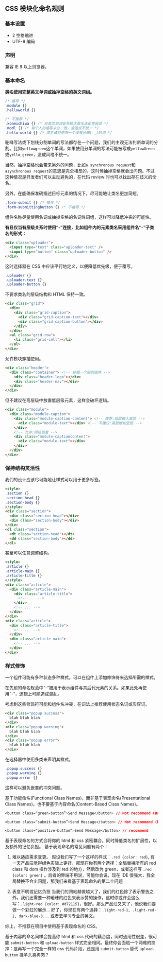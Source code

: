 ## CSS 模块化命名规则

### 基本设置

* 2 空格缩进
* UTF-8 编码

### 声明

兼容 IE 8 以上浏览器。

### 基本命名

**类名使用完整英文单词或抽掉空格的英文词组。**

```CSS
/* 推荐 */
.module {}
.helloworld {}

/* 不推荐 */
.konnichiwa {} /* 非英文单词会导致大家无法正常阅读 */
.modl {} /* 每个人的缩写未必一致，会造成不统一 */
.hello-world {} /* 类名请只使用一个没有分隔[-_]的词 */
```

驼峰写法或下划线分割单词的写法都存在一个问题，我们的主观无法判断单词的分割。比如`yellowgreen`这个单词，如果使用分单词的写法可能被写成`yellowGreen`或`yello_green`，造成风格不统一。

当然，抽掉空格也会带来另外的问题，比如`a synchronous request`和`asynchronous request`的意思是完全相反的，这时候抽掉空格就会出问题。不过这种情况是开发者们可以主动避免的，在代码 review 时也可以找出存在歧义的命名。

另外，在能确保准确描述目标元素的情况下，尽可能地让类名更加简短。

```CSS
.form-submit {} /* 推荐 */
.form-submittingbutton {} /* 不推荐 */
```

组件名称尽量使用名词或抽掉空格的名词性词组，这样可以降低冲突的可能性。

**有且仅当有层级关系时使用“-”连接，比如组件内的元素类名采用组件名“-”子类名的形式：**

```HTML
<div class="uploader">
  <input type="text" class="uploader-text" />
  <input type="button" class="uploader-button" />
</div>
```

这时选择器在 CSS 中应该平行地定义，以便降低优先级，便于覆写。

```CSS
.uploader {}
.uploader-text {}
.uploader-button {}
```

不要求类名的层级结构和 HTML 保持一致。

```HTML
<div class="grid">
  <div>
    <div class="grid-caption">
      <div class="grid-caption-text"></div>
      <div class="grid-caption-button"></div>
    </div>
  </div>
  <ul class="grid-row">
    <li class="grid-cell"></li>
  </ul>
</div>
```

允许模块穿插使用。

```HTML
<div class="header">
  <div class="container"> <!-- 穿插一个别的组件 -->
    <div class="header-logo"></div>
    <div class="header-nav"></div>
  </div>
</div>
```

但不建议在高层级中放置低层级元素，这样会破坏逻辑。

```HTML
<div class="module">
  <div class="module-caption">
    <div class="module-caption-content"> <!-- 推荐:低层嵌入高层 -->
      <div class="module-text"></div> <!-- 不建议:高层嵌如低层 -->
    </div>
    <!-- 允许:同级嵌套 -->
    <div class="module-captioncontent">
      <div class="module-text"></div>
    </div>
  </div>
</div>
```

### 保持结构灵活性

我们的设计应该尽可能地让样式可以用于更多标签。

```HTML
<style>
.section {}
.section-head {}
.section-body {}
</style>
<div class="section">
  <div class="section-head"></div>
  <div class="section-body"></div>
</div>
<dl class="section">
  <dt class="section-head"></dt>
  <dd class="section-body"></dd>
</dl>
```

甚至可以任意调整结构。

```HTML
<style>
.article {}
.article-main {}
.article-title {}
</style>
<div class="article">
  <div class="article-main">
    <div class="article-title">
      <!-- ... -->
    </div>
    <!-- ... -->
  </div>
</div>
<div class="article">
  <div class="article-title">
    <!-- ... -->
  </div>
  <div class="article-main">
    <!-- ... -->
  </div>
</div>
```

### 样式修饰

一个组件可能有多种状态多种样式，可以在组件上添加修饰符来选择所需的样式。

在先前的命名规范中“-”被用于表示组件与其后代元素的关系。如果此处再使用“-”，逻辑上可能造成混乱。

考虑到这些修饰符可能和组件名冲突，在词法上推荐使用状态名词或形容词。

```HTML
<div class="popup success">
  blah blah blah
</div>
<div class="popup warning">
  blah blah blah
</div>
<div class="popup error">
  blah blah blah
</div>
```

在选择器中使用多类来声明其样式。

```CSS
.popup.success {}
.popup.warning {}
.popup.error {}
```

这样可以避免嵌套的冲突问题。

基于功能命名(Functional Class Names)，而非基于表现命名(Presentational Class Names)，也不要基于内容命名(Content-Based Class Names)。

```CSS
<button class=“green-button”>Send Message</button> // Not recommend (Based on presentation)

<button class=“submit-button”>Send Message</button> // Not recommend (based on content)

<button class=“positive-button”>Send Message</button> // recommend
```

基于表现命名的方式会将你的 html 和 css 紧密耦合，同时降低类名的扩展性，以及额外的记忆负担。
基于表现命名的常见问题有两个：

1. 难以适应需求变更。
   假设我们写了一个这样的样式：`.red {color: red}`, 有一天产品<del>汪</del>觉得绿色实际上更好，那现在你有两个选择：全局替换所有的 red class 和 dom 操作涉及到 red 的地方，然后改为 green，或者这样写 `.red {color: green}` 。后者的弊端不用说，可能你会说，现在 IDE 很强大，我全局替换不会出问题，那我们来看基于表现命名的第二个问题

2. 表意不明或记忆负担
   当我们的网站越做越大了，我们的红色除了表示警告之外，我们还需要一种暧昧的红色来表示赞的操作，这时你或许会这么写：`.light-red {color: #d72115}`，很好。那么产品<del>汪</del>又来了，他说我们要做一个彩虹的展示... 好了，你现在有两个选择：`.light-red-1, .light-red-2, dark-blue-3...` 或者去学习专业的英文。

综上，不推荐在项目中使用基于表现命名的 CSS。

基于内容的命名同样会提高你 html 和 css 代码的藕合度，同时通用性很差，很可能 `submit-button` 和 `upload-button` 样式完全相同。最终你会面临一个两难的抉择：是再写一个完全一样的 css 代码片段，还是用 `submit-button` 替代 `upload-button` 挂羊头卖狗肉？
